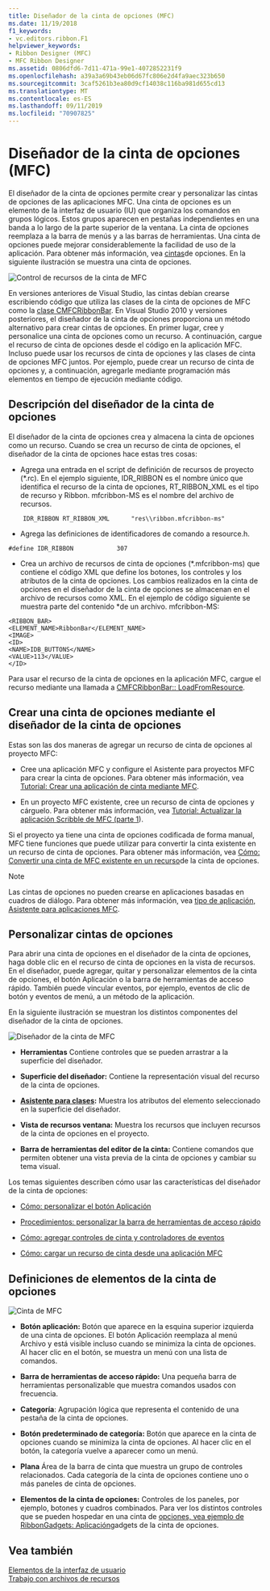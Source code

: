 ```yaml
---
title: Diseñador de la cinta de opciones (MFC)
ms.date: 11/19/2018
f1_keywords:
- vc.editors.ribbon.F1
helpviewer_keywords:
- Ribbon Designer (MFC)
- MFC Ribbon Designer
ms.assetid: 0806dfd6-7d11-471a-99e1-4072852231f9
ms.openlocfilehash: a39a3a69b43eb06d67fc806e2d4fa9aec323b650
ms.sourcegitcommit: 3caf5261b3ea80d9cf14038c116ba981d655cd13
ms.translationtype: MT
ms.contentlocale: es-ES
ms.lasthandoff: 09/11/2019
ms.locfileid: "70907825"
---
```

# <a name="ribbon-designer-mfc"></a>Diseñador de la cinta de opciones (MFC)

El diseñador de la cinta de opciones permite crear y personalizar las cintas de opciones de las aplicaciones MFC. Una cinta de opciones es un elemento de la interfaz de usuario (IU) que organiza los comandos en grupos lógicos. Estos grupos aparecen en pestañas independientes en una banda a lo largo de la parte superior de la ventana. La cinta de opciones reemplaza a la barra de menús y a las barras de herramientas. Una cinta de opciones puede mejorar considerablemente la facilidad de uso de la aplicación. Para obtener más información, vea [cintas](/windows/win32/uxguide/cmd-ribbons)de opciones. En la siguiente ilustración se muestra una cinta de opciones.

![Control de recursos de la cinta de MFC](../mfc/media/ribbon_no_callouts.png "Control de recursos de la cinta de MFC")

En versiones anteriores de Visual Studio, las cintas debían crearse escribiendo código que utiliza las clases de la cinta de opciones de MFC como la [clase CMFCRibbonBar](../mfc/reference/cmfcribbonbar-class.md). En Visual Studio 2010 y versiones posteriores, el diseñador de la cinta de opciones proporciona un método alternativo para crear cintas de opciones. En primer lugar, cree y personalice una cinta de opciones como un recurso. A continuación, cargue el recurso de cinta de opciones desde el código en la aplicación MFC. Incluso puede usar los recursos de cinta de opciones y las clases de cinta de opciones MFC juntos. Por ejemplo, puede crear un recurso de cinta de opciones y, a continuación, agregarle mediante programación más elementos en tiempo de ejecución mediante código.

## <a name="understanding-the-ribbon-designer"></a>Descripción del diseñador de la cinta de opciones

El diseñador de la cinta de opciones crea y almacena la cinta de opciones como un recurso. Cuando se crea un recurso de cinta de opciones, el diseñador de la cinta de opciones hace estas tres cosas:

- Agrega una entrada en el script de definición de recursos de proyecto (*.rc). En el ejemplo siguiente, IDR_RIBBON es el nombre único que identifica el recurso de la cinta de opciones, RT_RIBBON_XML es el tipo de recurso y Ribbon. mfcribbon-MS es el nombre del archivo de recursos.

```
    IDR_RIBBON RT_RIBBON_XML      "res\\ribbon.mfcribbon-ms"
```

- Agrega las definiciones de identificadores de comando a resource.h.

```
#define IDR_RIBBON            307
```

- Crea un archivo de recursos de cinta de opciones (*.mfcribbon-ms) que contiene el código XML que define los botones, los controles y los atributos de la cinta de opciones. Los cambios realizados en la cinta de opciones en el diseñador de la cinta de opciones se almacenan en el archivo de recursos como XML. En el ejemplo de código siguiente se muestra parte del contenido \*de un archivo. mfcribbon-MS:

```
<RIBBON_BAR>
<ELEMENT_NAME>RibbonBar</ELEMENT_NAME>
<IMAGE>
<ID>
<NAME>IDB_BUTTONS</NAME>
<VALUE>113</VALUE>
</ID>
```

Para usar el recurso de la cinta de opciones en la aplicación MFC, cargue el recurso mediante una llamada a [CMFCRibbonBar:: LoadFromResource](../mfc/reference/cmfcribbonbar-class.md#loadfromresource).

## <a name="creating-a-ribbon-by-using-the-ribbon-designer"></a>Crear una cinta de opciones mediante el diseñador de la cinta de opciones

Estas son las dos maneras de agregar un recurso de cinta de opciones al proyecto MFC:

- Cree una aplicación MFC y configure el Asistente para proyectos MFC para crear la cinta de opciones. Para obtener más información, vea [Tutorial: Crear una aplicación de cinta mediante MFC](../mfc/walkthrough-creating-a-ribbon-application-by-using-mfc.md).

- En un proyecto MFC existente, cree un recurso de cinta de opciones y cárguelo. Para obtener más información, vea [Tutorial: Actualizar la aplicación Scribble de MFC (parte 1](../mfc/walkthrough-updating-the-mfc-scribble-application-part-1.md)).

Si el proyecto ya tiene una cinta de opciones codificada de forma manual, MFC tiene funciones que puede utilizar para convertir la cinta existente en un recurso de cinta de opciones. Para obtener más información, vea [Cómo: Convertir una cinta de MFC existente en un recurso](../mfc/how-to-convert-an-existing-mfc-ribbon-to-a-ribbon-resource.md)de la cinta de opciones.

> [!NOTE]
>  Las cintas de opciones no pueden crearse en aplicaciones basadas en cuadros de diálogo. Para obtener más información, vea [tipo de aplicación, Asistente para aplicaciones MFC](../mfc/reference/application-type-mfc-application-wizard.md).

## <a name="customizing-ribbons"></a>Personalizar cintas de opciones

Para abrir una cinta de opciones en el diseñador de la cinta de opciones, haga doble clic en el recurso de cinta de opciones en la vista de recursos. En el diseñador, puede agregar, quitar y personalizar elementos de la cinta de opciones, el botón Aplicación o la barra de herramientas de acceso rápido. También puede vincular eventos, por ejemplo, eventos de clic de botón y eventos de menú, a un método de la aplicación.

En la siguiente ilustración se muestran los distintos componentes del diseñador de la cinta de opciones.

![Diseñador de la cinta de MFC](../mfc/media/ribbon_designer.png "Diseñador de la cinta de MFC")

- **Herramientas** Contiene controles que se pueden arrastrar a la superficie del diseñador.

- **Superficie del diseñador:** Contiene la representación visual del recurso de la cinta de opciones.

- **[Asistente para clases](reference/mfc-class-wizard.md):** Muestra los atributos del elemento seleccionado en la superficie del diseñador.

- **Vista de recursos ventana:** Muestra los recursos que incluyen recursos de la cinta de opciones en el proyecto.

- **Barra de herramientas del editor de la cinta:** Contiene comandos que permiten obtener una vista previa de la cinta de opciones y cambiar su tema visual.

Los temas siguientes describen cómo usar las características del diseñador de la cinta de opciones:

- [Cómo: personalizar el botón Aplicación](../mfc/how-to-customize-the-application-button.md)

- [Procedimientos: personalizar la barra de herramientas de acceso rápido](../mfc/how-to-customize-the-quick-access-toolbar.md)

- [Cómo: agregar controles de cinta y controladores de eventos](../mfc/how-to-add-ribbon-controls-and-event-handlers.md)

- [Cómo: cargar un recurso de cinta desde una aplicación MFC](../mfc/how-to-load-a-ribbon-resource-from-an-mfc-application.md)

## <a name="definitions-of-ribbon-elements"></a>Definiciones de elementos de la cinta de opciones

![Cinta de MFC](../mfc/media/ribbon.png "Cinta de MFC")

- **Botón aplicación:** Botón que aparece en la esquina superior izquierda de una cinta de opciones. El botón Aplicación reemplaza al menú Archivo y está visible incluso cuando se minimiza la cinta de opciones. Al hacer clic en el botón, se muestra un menú con una lista de comandos.

- **Barra de herramientas de acceso rápido:** Una pequeña barra de herramientas personalizable que muestra comandos usados con frecuencia.

- **Categoría**: Agrupación lógica que representa el contenido de una pestaña de la cinta de opciones.

- **Botón predeterminado de categoría:** Botón que aparece en la cinta de opciones cuando se minimiza la cinta de opciones. Al hacer clic en el botón, la categoría vuelve a aparecer como un menú.

- **Plana** Área de la barra de cinta que muestra un grupo de controles relacionados. Cada categoría de la cinta de opciones contiene uno o más paneles de cinta de opciones.

- **Elementos de la cinta de opciones:** Controles de los paneles, por ejemplo, botones y cuadros combinados. Para ver los distintos controles que se pueden hospedar en una cinta de [opciones, vea ejemplo de RibbonGadgets: Aplicación](../overview/visual-cpp-samples.md)gadgets de la cinta de opciones.

## <a name="see-also"></a>Vea también

[Elementos de la interfaz de usuario](../mfc/user-interface-elements-mfc.md)<br/>
[Trabajo con archivos de recursos](../windows/working-with-resource-files.md)

